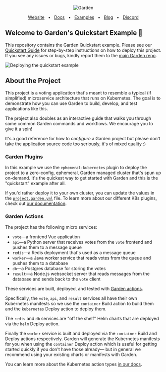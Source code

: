 <p align="center">
  <picture>
    <source media="(prefers-color-scheme: dark)" srcset="https://github-production-user-asset-6210df.s3.amazonaws.com/658727/272340510-34957be5-7318-4473-8141-2751ca571c4f.png">
    <source media="(prefers-color-scheme: light)" srcset="https://github-production-user-asset-6210df.s3.amazonaws.com/658727/272340472-ad8d7a46-ef85-47ea-9129-d815206ed2f6.png">
    <img alt="Garden" src="https://github-production-user-asset-6210df.s3.amazonaws.com/658727/272340472-ad8d7a46-ef85-47ea-9129-d815206ed2f6.png">
  </picture>
</p>
<div align="center">
  <a href="https://garden.io/?utm_source=github-quickstart">Website</a>
  <span>&nbsp;&nbsp;•&nbsp;&nbsp;</span>
  <a href="https://docs.garden.io/?utm_source=github-quickstart">Docs</a>
  <span>&nbsp;&nbsp;•&nbsp;&nbsp;</span>
  <a href="https://github.com/garden-io/garden/tree/0.13.21/examples">Examples</a>
  <span>&nbsp;&nbsp;•&nbsp;&nbsp;</span>
  <a href="https://garden.io/blog/?utm_source=github-quickstart">Blog</a>
  <span>&nbsp;&nbsp;•&nbsp;&nbsp;</span>
  <a href="https://go.garden.io/discord">Discord</a>
</div>

## Welcome to Garden's Quickstart Example 👋

This repository contains the Garden Quickstart example. Please see our [Quickstart Guide](https://docs.garden.io/getting-started/quickstart) for step-by-step instructions on how to deploy this project. If you see any issues or bugs, kindly report them
to the [main Garden repo](https://github.com/garden-io/garden/issues/new).

![Deploying the quickstart example](https://github.com/garden-io/quickstart-example/assets/5373776/5bde4656-0c6f-4ace-ad17-7f5feb4d9c23)

## About the Project

This project is a voting application that's meant to resemble a typical (if simplified) microservice architecture that runs on Kubernetes.
The goal is to demonstrate how you can use Garden to build, develop, and test applications like this.

The project also doubles as an interactive guide that walks you through some common Garden commands and workflows. We encourage you to give it a spin!

It's a good reference for how to _configure_ a Garden project but please don't take the application source code too seriously,
it's of mixed quality :)

### Garden Plugins

In this example we use the `ephemeral-kubernetes` plugin to deploy the project to a zero-config, ephemeral, Garden managed cluster that's spun up on-demand.
It's the quickest way to get started with Garden and this is the "quickstart" example after all.

If you'd rather deploy it to your own cluster, you can update the values in
the [`project.garden.yml`](https://github.com/garden-io/quickstart-example/blob/main/project.garden.yml) file.
To learn more about our different K8s plugins, check out [our documentation](https://docs.garden.io/kubernetes-plugins/about).

### Garden Actions

The project has the following micro services:

- `vote`—a frontend Vue application
- `api`—a Python server that receives votes from the `vote` frontend and pushes them to a message queue
- `redis`—a Redis deployment that's used as a message queue
- `worker`—a Java worker service that reads votes from the queue and pushes them to a database
- `db`—a Postgres database for storing the votes
- `result`—a Node.js websocket server that reads messages from the database and sends back to the `vote` client

These services are built, deployed, and tested with [Garden actions](https://docs.garden.io/overview/core-concepts#action).

Specifically, the `vote`, `api`, and `result` services all have their own Kubernetes manifests so we use the `container` Build action to build them
and the `kubernetes` Deploy action to deploy them.

The `redis` and `db` services are "off the shelf" Helm charts that are deployed via the `helm` Deploy action.

Finally the `worker` service is built and deployed via the `container` Build and Deploy actions respectively. Garden will generate the Kubernetes
manifests for you when using the `container` Deploy action which is useful for getting started quickly if you don't have those already—
but in general we recommend using your existing charts or manifests with Garden.

You can learn more about the Kubernetes action types [in our docs](https://docs.garden.io/kubernetes-plugins/actions).
